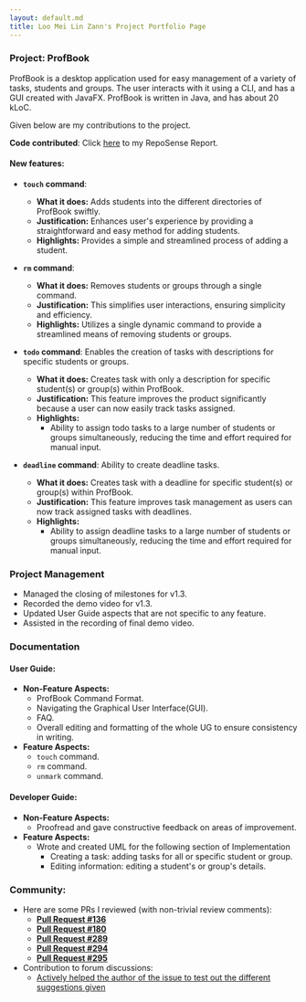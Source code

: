 ```yaml
---
layout: default.md
title: Loo Mei Lin Zann's Project Portfolio Page
---
```


### Project: ProfBook

ProfBook is a desktop application used for easy management of a variety of tasks, students and groups. 
The user interacts with it using a CLI, and has a GUI created with JavaFX. 
ProfBook is written in Java, and has about 20 kLoC.

Given below are my contributions to the project.

**Code contributed**:
Click [here](https://nus-cs2103-ay2324s1.github.io/tp-dashboard/?search=zannloo&breakdown=false&sort=groupTitle%20dsc&sortWithin=title&since=2023-09-22&timeframe=commit&mergegroup=&groupSelect=groupByRepos&tabOpen=true&tabType=authorship&tabAuthor=zannloo&tabRepo=AY2324S1-CS2103T-W15-2%2Ftp%5Bmaster%5D&authorshipIsMergeGroup=false&authorshipFileTypes=functional-code~test-code&authorshipIsBinaryFileTypeChecked=false&authorshipIsIgnoredFilesChecked=false) to my RepoSense Report.

#### New features:
- **`touch` command**:
  * **What it does:** Adds students into the different directories of ProfBook swiftly.
  * **Justification:** Enhances user's experience by providing a straightforward and easy method for adding students.
  * **Highlights:** Provides a simple and streamlined process of adding a student. 

- **`rm` command**: 
  * **What it does:** Removes students or groups through a single command.
  * **Justification:** This simplifies user interactions, ensuring simplicity and efficiency.
  * **Highlights:** Utilizes a single dynamic command to provide a streamlined means of removing students or groups.

- **`todo` command**:  Enables the creation of tasks with descriptions for specific students or groups.
  * **What it does:** Creates task with only a description for specific student(s) or group(s) within ProfBook.
  * **Justification:** This feature improves the product significantly because a user can now easily track tasks assigned.
  * **Highlights:**
    * Ability to assign todo tasks to a large number of students or groups simultaneously, reducing the time and effort required for manual input.
  
- **`deadline` command**: Ability to create deadline tasks. 
  * **What it does:** Creates task with a deadline for specific student(s) or group(s) within ProfBook.
  * **Justification:** This feature improves task management as users can now track assigned tasks with deadlines.
  * **Highlights:**
    * Ability to assign deadline tasks to a large number of students or groups simultaneously, reducing the time and effort required for manual input.

### Project Management
  * Managed the closing of milestones for v1.3.
  * Recorded the demo video for v1.3.
  * Updated User Guide aspects that are not specific to any feature.
  * Assisted in the recording of final demo video. 

### Documentation

#### User Guide:

  * **Non-Feature Aspects:**
    * ProfBook Command Format.
    * Navigating the Graphical User Interface(GUI).
    * FAQ.
    * Overall editing and formatting of the whole UG to ensure consistency in writing.
  * **Feature Aspects:**
    * `touch` command.
    * `rm` command.
    * `unmark` command.

#### Developer Guide:

  * **Non-Feature Aspects:**
    * Proofread and gave constructive feedback on areas of improvement.
  * **Feature Aspects:**
    * Wrote and created UML for the following section of Implementation
      * Creating a task: adding tasks for all or specific student or group. 
      * Editing information: editing a student's or group's details.

### Community: 

- Here are some PRs I reviewed (with non-trivial review comments):
  - **[Pull Request #136](https://github.com/AY2324S1-CS2103T-W15-2/tp/pull/136)**
  - **[Pull Request #180](https://github.com/AY2324S1-CS2103T-W15-2/tp/pull/180)** 
  - **[Pull Request #289](https://github.com/AY2324S1-CS2103T-W15-2/tp/pull/289)**
  - **[Pull Request #294](https://github.com/AY2324S1-CS2103T-W15-2/tp/pull/294)**
  - **[Pull Request #295](https://github.com/AY2324S1-CS2103T-W15-2/tp/pull/295)**
- Contribution to forum discussions:
  - [Actively helped the author of the issue to test out the different suggestions given](https://github.com/nus-cs2103-AY2324S1/forum/issues/225)
    


